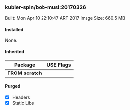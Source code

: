 ### kubler-spin/bob-musl:20170326

Built: Mon Apr 10 22:10:47 ART 2017
Image Size: 660.5 MB

#### Installed
None.
#### Inherited
Package | USE Flags
--------|----------
**FROM scratch** |
#### Purged
- [x] Headers
- [x] Static Libs
